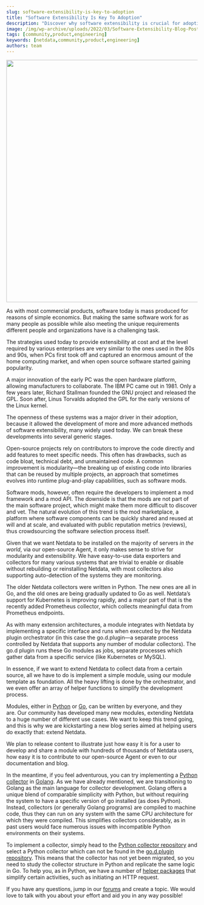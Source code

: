 ```yaml
---
slug: software-extensibility-is-key-to-adoption
title: "Software Extensibility Is Key To Adoption"
description: "Discover why software extensibility is crucial for adoption with Netdata, exploring the key factors that drive technology acceptance. Gain more insights now."
image: /img/wp-archive/uploads/2022/03/Software-Extensibility-Blog-Post.png
tags: [community,product,engineering]
keywords: [netdata,community,product,engineering]
authors: team
---
```


<!--truncate-->

<img class="alignnone size-full wp-image-16613" src="/img/wp-archive/uploads/2022/03/Software-Extensibility-Blog-Post.png" alt="" width="969" height="638" />

As with most commercial products, software today is mass produced for reasons of simple economics. But making the same software work for as many people as possible while also meeting the unique requirements different people and organizations have is a challenging task.

The strategies used today to provide extensibility at cost and at the level required by various enterprises are very similar to the ones used in the 80s and 90s, when PCs first took off and captured an enormous amount of the home computing market, and when open source software started gaining popularity.

A major innovation of the early PC was the open hardware platform, allowing manufacturers to collaborate. The IBM PC came out in 1981. Only a few years later, Richard Stallman founded the GNU project and released the GPL. Soon after, Linus Torvalds adopted the GPL for the early versions of the Linux kernel.

The openness of these systems was a major driver in their adoption, because it allowed the development of more and more advanced methods of software extensibility, many widely used today. We can break these developments into several generic stages.

Open-source projects rely on contributors to improve the code directly and add features to meet specific needs. This often has drawbacks, such as code bloat, technical debt, and unmaintained code. A common improvement is modularity—the breaking up of existing code into libraries that can be reused by multiple projects, an approach that sometimes evolves into runtime plug-and-play capabilities, such as software mods.

Software mods, however, often require the developers to implement a mod framework and a mod API. The downside is that the mods are not part of the main software project, which might make them more difficult to discover and vet. The natural evolution of this trend is the mod marketplace, a platform where software components can be quickly shared and reused at will and at scale, and evaluated with public reputation metrics (reviews), thus crowdsourcing the software selection process itself.

Given that we want Netdata to be installed on the majority of servers <i>in the world</i>, via our open-source Agent, it only makes sense to strive for modularity and extensibility. We have easy-to-use data exporters and collectors for many various systems that are trivial to enable or disable without rebuilding or reinstalling Netdata, with most collectors also supporting auto-detection of the systems they are monitoring.

The older Netdata collectors were written in Python. The new ones are all in Go, and the old ones are being gradually updated to Go as well. Netdata’s support for Kubernetes is improving rapidly, and a major part of that is the recently added Prometheus collector, which collects meaningful data from Prometheus endpoints.

As with many extension architectures, a module integrates with Netdata by implementing a specific interface and runs when executed by the Netdata plugin orchestrator (in this case the go.d.plugin—a separate process controlled by Netdata that supports any number of modular collectors). The go.d plugin runs these Go modules as jobs, separate processes which gather data from a specific service (like Kubernetes or MySQL).

In essence, if we want to extend Netdata to collect data from a certain source, all we have to do is implement a simple module, using our module template as foundation. All the heavy lifting is done by the orchestrator, and we even offer an array of helper functions to simplify the development process.

Modules, either in <a title="Python" href="https://learn.netdata.cloud/docs/agent/collectors/python.d.plugin#how-to-write-a-new-module" target="_blank" rel="noopener noreferrer">Python</a> or <a title="Go" href="https://learn.netdata.cloud/docs/agent/collectors/go.d.plugin#developing" target="_blank" rel="noopener noreferrer">Go</a>, can be written by everyone, and they are. Our community has developed many new modules, extending Netdata to a huge number of different use cases. We want to keep this trend going, and this is why we are kickstarting a new blog series aimed at helping users do exactly that: extend Netdata.

We plan to release content to illustrate just how easy it is for a user to develop and share a module with hundreds of thousands of Netdata users, how easy it is to contribute to our open-source Agent or even to our documentation and blog.

In the meantime, if you feel adventurous, you can try implementing a <a title="Python collector" href="https://github.com/netdata/netdata/tree/master/collectors/python.d.plugin" target="_blank" rel="noopener noreferrer">Python collector</a> in <a title="Golang" href="https://github.com/netdata/go.d.plugin" target="_blank" rel="noopener noreferrer">Golang</a>. As we have already mentioned, we are transitioning to Golang as the main language for collector development. Golang offers a unique blend of comparable simplicity with Python, but without requiring the system to have a specific version of go installed (as does Python). Instead, collectors (or generally Golang programs) are compiled to machine code, thus they can run on any system with the same CPU architecture for which they were compiled. This simplifies collectors considerably, as in past users would face numerous issues with incompatible Python environments on their systems.

To implement a collector, simply head to the <a title="Python collector repository" href="https://github.com/netdata/netdata/tree/master/collectors/python.d.plugin" target="_blank" rel="noopener noreferrer">Python collector repository</a> and select a Python collector which can not be found in the <a title="go.d.plugin repository" href="https://github.com/netdata/go.d.plugin" target="_blank" rel="noopener noreferrer">go.d.plugin repository</a>. This means that the collector has not yet been migrated, so you need to study the collector structure in Python and replicate the same logic in Go. To help you, as in Python, we have a number of <a title="helper packages" href="https://github.com/netdata/go.d.plugin/tree/master/pkg" target="_blank" rel="noopener noreferrer">helper packages</a> that simplify certain activities, such as initiating an HTTP request.

If you have any questions, jump in our <a title="forums" href="https://community.netdata.cloud/category/8/integrations" target="_blank" rel="noopener noreferrer">forums</a> and create a topic. We would love to talk with you about your effort and aid you in any way possible!